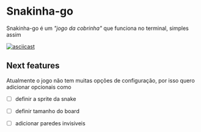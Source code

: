 # Snakinha-go

Snakinha-go é um *"jogo da cobrinha"* que funciona no terminal, simples assim

[![asciicast](https://asciinema.org/a/lYwszy1nU8dJOKonILvaAVhQV.svg)](https://asciinema.org/a/lYwszy1nU8dJOKonILvaAVhQV)

## Next features

Atualmente o jogo não tem muitas opções de configuração, por isso quero adicionar opcionais como

- [ ] definir a sprite da snake
- [ ] definir tamanho do board
- [ ] adicionar paredes invisiveis

